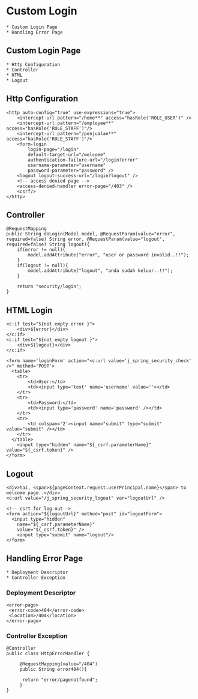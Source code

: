 # Custom Login
	* Custom Login Page
	* Handling Error Page
	
## Custom Login Page
	* Http Configuration 
	* Controller
	* HTML 
	* Logout 
	
	
## Http Configuration
	<http auto-config="true" use-expressions="true">	
		<intercept-url pattern="/home**" access="hasRole('ROLE_USER')" />
		<intercept-url pattern="/employee**" access="hasRole('ROLE_STAFF')"/>
		<intercept-url pattern="/penjualan**" access="hasRole('ROLE_STAFF')"/>
		<form-login
		    login-page="/login"
		    default-target-url="/welcome"
			authentication-failure-url="/login?error"
			username-parameter="username"
			password-parameter="password" />
		<logout logout-success-url="/login?logout" />
		<!-- access denied page -->
		<access-denied-handler error-page="/403" />
		<csrf/>
	</http>
	
## Controller
	@RequestMapping
	public String doLogin(Model model, @RequestParam(value="error", required=false) String error, @RequestParam(value="logout", required=false) String logout){
		if(error != null){
			model.addAttribute("error", "user or password invalid..!!");
		} 
		if(logout != null){
			model.addAttribute("logout", "anda sudah keluar..!!");
		}
		
		return "security/login";
	} 
	
## HTML Login 
	<c:if test="${not empty error }">
		<div>${error}</div>
	</c:if>
	<c:if test="${not empty logout }">
		<div>${logout}</div>
	</c:if>
	
	<form name='loginForm' action="<c:url value='j_spring_security_check' />" method='POST'>
	  <table>
		<tr>
			<td>User:</td>
			<td><input type='text' name='username' value=''></td>
		</tr>
		<tr>
			<td>Password:</td>
			<td><input type='password' name='password' /></td>
		</tr>
		<tr>
			<td colspan='2'><input name="submit" type="submit" value="submit" /></td>
		</tr>
	  </table>
		<input type="hidden" name="${_csrf.parameterName}" value="${_csrf.token}" />
	</form>
	
## Logout 
	<div>hai, <span>${pageContext.request.userPrincipal.name}</span> to welcome page..</div>
	<c:url value="/j_spring_security_logout" var="logoutUrl" />

	<!-- csrt for log out-->
	<form action="${logoutUrl}" method="post" id="logoutForm">
	  <input type="hidden"
		name="${_csrf.parameterName}"
		value="${_csrf.token}" />
		<input type="submit" name="logout"/>
	</form>
	
## Handling Error Page
	* Deployment Descriptor 
	* Controller Exception
	
### Deployment Descriptor
	<error-page>
	 <error-code>404</error-code>
	 <location>/404</location>
	</error-page>
	
### Controller Exception	
	@Controller
	public class HttpErrorHandler {

		 @RequestMapping(value="/404")
		 public String error404(){
			 
		  return "error/pagenotfound";
		 }
	}